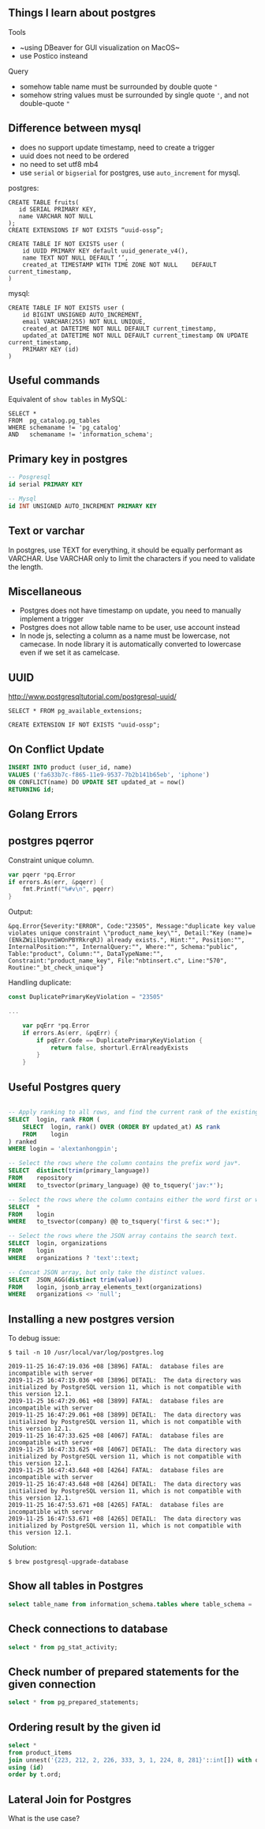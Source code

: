 ## Things I learn about postgres

Tools
- ~using DBeaver for GUI visualization on MacOS~
- use Postico insteand

Query
- somehow table name must be surrounded by double quote `"`
- somehow string values must be surrounded by single quote `'`, and not double-quote `"`

## Difference between mysql

- does no support update timestamp, need to create a trigger
- uuid does not need to be ordered
- no need to set utf8 mb4 
- use `serial` or `bigserial` for postgres, use `auto_increment` for mysql.

postgres:
```
CREATE TABLE fruits(
   id SERIAL PRIMARY KEY,
   name VARCHAR NOT NULL
);
CREATE EXTENSIONS IF NOT EXISTS “uuid-ossp”;

CREATE TABLE IF NOT EXISTS user (
	id UUID PRIMARY KEY default uuid_generate_v4(),
	name TEXT NOT NULL DEFAULT ‘’,
	created_at TIMESTAMP WITH TIME ZONE NOT NULL 	DEFAULT current_timestamp,
)
```
mysql:
```
CREATE TABLE IF NOT EXISTS user (
	id BIGINT UNSIGNED AUTO_INCREMENT,
 	email VARCHAR(255) NOT NULL UNIQUE,
	created_at DATETIME NOT NULL DEFAULT current_timestamp,
	updated_at DATETIME NOT NULL DEFAULT current_timestamp ON UPDATE current_timestamp,
	PRIMARY KEY (id)
)
```

## Useful commands

Equivalent of `show tables` in MySQL:

```postgres
SELECT * 
FROM  pg_catalog.pg_tables 
WHERE schemaname != 'pg_catalog' 
AND   schemaname != 'information_schema';
```

## Primary key in postgres

```sql
-- Posgresql
id serial PRIMARY KEY

-- Mysql
id INT UNSIGNED AUTO_INCREMENT PRIMARY KEY
```
## Text or varchar

In postgres, use TEXT for everything, it should be equally performant as VARCHAR. Use VARCHAR only to limit the characters if you need to validate the length.


## Miscellaneous
- Postgres does not have timestamp on update, you need to manually implement a trigger
- Postgres does not allow table name to be user, use account instead
- In node js, selecting a column as a name must be lowercase, not camecase. In node library it is automatically converted to lowercase even if we set it as camelcase.


## UUID

http://www.postgresqltutorial.com/postgresql-uuid/
```
SELECT * FROM pg_available_extensions;

CREATE EXTENSION IF NOT EXISTS "uuid-ossp";
```


## On Conflict Update
```sql
INSERT INTO product (user_id, name) 
VALUES ('fa633b7c-f865-11e9-9537-7b2b141b65eb', 'iphone')
ON CONFLICT(name) DO UPDATE SET updated_at = now()
RETURNING id;
```

## Golang Errors

## postgres pqerror 
Constraint unique column.

```go
var pqerr *pq.Error
if errors.As(err, &pqerr) {
	fmt.Printf("%#v\n", pqerr)
}
```

Output:

```
&pq.Error{Severity:"ERROR", Code:"23505", Message:"duplicate key value violates unique constraint \"product_name_key\"", Detail:"Key (name)=(ENkZWiilbpvnSWOnPBYRkrqRJ) already exists.", Hint:"", Position:"", InternalPosition:"", InternalQuery:"", Where:"", Schema:"public", Table:"product", Column:"", DataTypeName:"", Constraint:"product_name_key", File:"nbtinsert.c", Line:"570", Routine:"_bt_check_unique"}
```

Handling duplicate:
```go
const DuplicatePrimaryKeyViolation = "23505"

...

	var pqErr *pq.Error
	if errors.As(err, &pqErr) {
		if pqErr.Code == DuplicatePrimaryKeyViolation {
			return false, shorturl.ErrAlreadyExists
		}
	}
```

## Useful Postgres query

```sql

-- Apply ranking to all rows, and find the current rank of the existing user.
SELECT 	login, rank FROM (
	SELECT 	login, rank() OVER (ORDER BY updated_at) AS rank 
	FROM 	login
) ranked 
WHERE login = 'alextanhongpin';

-- Select the rows where the column contains the prefix word jav*.
SELECT 	distinct(trim(primary_language)) 
FROM 	repository 
WHERE 	to_tsvector(primary_language) @@ to_tsquery('jav:*');

-- Select the rows where the column contains either the word first or word with prefix sec...
SELECT 	* 
FROM 	login 
WHERE 	to_tsvector(company) @@ to_tsquery('first & sec:*');

-- Select the rows where the JSON array contains the search text.
SELECT 	login, organizations 
FROM 	login 
WHERE 	organizations ? 'text'::text;

-- Concat JSON array, but only take the distinct values.
SELECT 	JSON_AGG(distinct trim(value)) 
FROM 	login, jsonb_array_elements_text(organizations) 
WHERE 	organizations <> 'null';
```


## Installing a new postgres version

To debug issue:
```
$ tail -n 10 /usr/local/var/log/postgres.log
```
```
2019-11-25 16:47:19.036 +08 [3896] FATAL:  database files are incompatible with server
2019-11-25 16:47:19.036 +08 [3896] DETAIL:  The data directory was initialized by PostgreSQL version 11, which is not compatible with this version 12.1.
2019-11-25 16:47:29.061 +08 [3899] FATAL:  database files are incompatible with server
2019-11-25 16:47:29.061 +08 [3899] DETAIL:  The data directory was initialized by PostgreSQL version 11, which is not compatible with this version 12.1.
2019-11-25 16:47:33.625 +08 [4067] FATAL:  database files are incompatible with server
2019-11-25 16:47:33.625 +08 [4067] DETAIL:  The data directory was initialized by PostgreSQL version 11, which is not compatible with this version 12.1.
2019-11-25 16:47:43.648 +08 [4264] FATAL:  database files are incompatible with server
2019-11-25 16:47:43.648 +08 [4264] DETAIL:  The data directory was initialized by PostgreSQL version 11, which is not compatible with this version 12.1.
2019-11-25 16:47:53.671 +08 [4265] FATAL:  database files are incompatible with server
2019-11-25 16:47:53.671 +08 [4265] DETAIL:  The data directory was initialized by PostgreSQL version 11, which is not compatible with this version 12.1.
```

Solution:
```
$ brew postgresql-upgrade-database
```


## Show all tables in Postgres

```sql
select table_name from information_schema.tables where table_schema = 'public' and table_type = 'BASE TABLE';
```

## Check connections to database

```sql
select * from pg_stat_activity;
```

## Check number of prepared statements for the given connection
```sql
select * from pg_prepared_statements;
```

## Ordering result by the given id

```sql
select * 
from product_items 
join unnest('{223, 212, 2, 226, 333, 3, 1, 224, 8, 281}'::int[]) with ordinality t(id, ord)
using (id)
order by t.ord;
```

## Lateral Join for Postgres

What is the use case?

